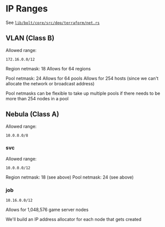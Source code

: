 # IP Ranges

See [`lib/bolt/core/src/dep/terraform/net.rs`](../../../lib/bolt/core/src/dep/terraform/net.rs)

## VLAN (Class B)

Allowed range:

```
172.16.0.0/12
```

Region netmask: 18
Allows for 64 regions

Pool netmask: 24
Allows for 64 pools
Allows for 254 hosts (since we can't allocate the network or broadcast address)

Pool netmasks can be flexible to take up multiple pools if there needs to be more than 254 nodes in a pool

## Nebula (Class A)

Allowed range:

```
10.0.0.0/8
```

### svc

Allowed range:

```
10.0.0.0/12
```

Region netmask: 18 (see above)
Pool netmask: 24 (see above)

### job

```
10.16.0.0/12
```

Allows for 1,048,576 game server nodes

We'll build an IP address allocator for each node that gets created
